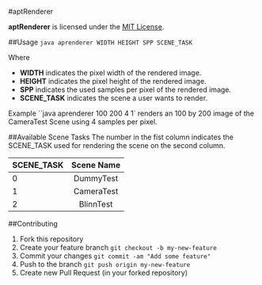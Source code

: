 #aptRenderer


**aptRenderer** is licensed under the [MIT License](https://github.com/simplay/aptRenderer/blob/master/LICENSE).

##Usage
`java aprenderer WIDTH HEIGHT SPP SCENE_TASK`

Where 
+ **WIDTH** indicates the pixel width of the rendered image.
+ **HEIGHT** indicates the pixel height of the rendered image.
+ **SPP** indicates the used samples per pixel of the rendered image.
+ **SCENE_TASK** indicates the scene a user wants to render.

Example ``java aprenderer 100 200 4 1` renders an 100 by 200 image of the CameraTest Scene using 4 samples per pixel.

##Available Scene Tasks
The number in the fist column indicates the SCENE_TASK used for rendering the scene on the second column.

| SCENE_TASK        | Scene Name           | 
| ------------- |:-------------:| 
| 0      | DummyTest |
| 1      | CameraTest      |
| 2      | BlinnTest      |

##Contributing
1. Fork this repository
2. Create your feature branch `git checkout -b my-new-feature`
3. Commit your changes `git commit -am "Add some feature"`
4. Push to the branch `git push origin my-new-feature`
5. Create new Pull Request (in your forked repository)
